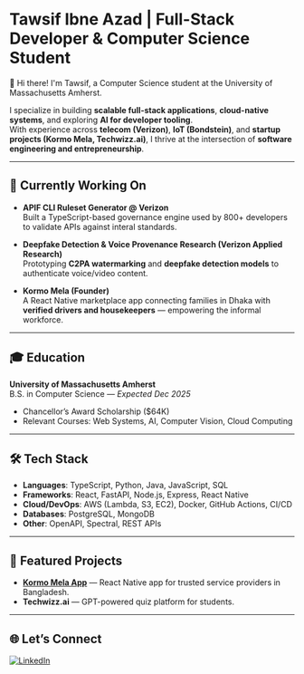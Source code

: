 # Tawsif Ibne Azad | Full-Stack Developer & Computer Science Student  

👋 Hi there! I'm Tawsif, a Computer Science student at the University of Massachusetts Amherst.  

I specialize in building **scalable full-stack applications**, **cloud-native systems**, and exploring **AI for developer tooling**.  
With experience across **telecom (Verizon)**, **IoT (Bondstein)**, and **startup projects (Kormo Mela, Techwizz.ai)**, I thrive at the intersection of **software engineering and entrepreneurship**.  

---

## 🔭 Currently Working On
- **APIF CLI Ruleset Generator @ Verizon**  
  Built a TypeScript-based governance engine used by 800+ developers to validate APIs against interal standards.  

- **Deepfake Detection & Voice Provenance Research (Verizon Applied Research)**  
  Prototyping **C2PA watermarking** and **deepfake detection models** to authenticate voice/video content.  

- **Kormo Mela (Founder)**  
  A React Native marketplace app connecting families in Dhaka with **verified drivers and housekeepers** — empowering the informal workforce.  

---

## 🎓 Education
**University of Massachusetts Amherst**  
B.S. in Computer Science — *Expected Dec 2025*  
- Chancellor’s Award Scholarship ($64K)  
- Relevant Courses: Web Systems, AI, Computer Vision, Cloud Computing  

---

## 🛠️ Tech Stack
- **Languages**: TypeScript, Python, Java, JavaScript, SQL  
- **Frameworks**: React, FastAPI, Node.js, Express, React Native  
- **Cloud/DevOps**: AWS (Lambda, S3, EC2), Docker, GitHub Actions, CI/CD  
- **Databases**: PostgreSQL, MongoDB  
- **Other**: OpenAPI, Spectral, REST APIs  

---

## 📌 Featured Projects
- [**Kormo Mela App**](https://github.com/tawsifazad23/Kormo-Mela-Customer-React-Native-App) — React Native app for trusted service providers in Bangladesh.  
- **Techwizz.ai** — GPT-powered quiz platform for students.  


---

## 🌐 Let’s Connect
[![LinkedIn](https://img.shields.io/badge/LinkedIn-blue?logo=linkedin&logoColor=white)](https://linkedin.com/in/tawsifibneazad)  
